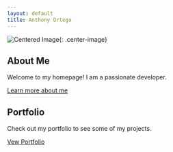 ```yaml
---
layout: default
title: Anthony Ortega
---
```


![Centered Image](/assets/centered-image.jp){: .center-image}

## About Me

Welcome to my homepage! I am a passionate developer.

[Learn more about me](/about)

## Portfolio

Check out my portfolio to see some of my projects.

[Vew Portfolio](/portfolio)
